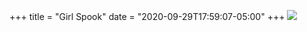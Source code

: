 +++
title = "Girl Spook"
date = "2020-09-29T17:59:07-05:00"
+++
![](https://imagedelivery.net/zJmFZzaNuqC_Q5Caqyu8nQ/tobyblog_images_remote_cloudinary_88ee5425_Screen_Shot_2020-09-29_at_5.38.11_PM.jpg/fit=scale-down,w=780,sharpen=1,f=auto,q=0.9,slow-connection-quality=0.3)